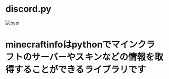 discord.py
==========
<a href="https://pypi.python.org/pypi/minecraftinfo">
<img src="https://img.shields.io/pypi/v/minecraftinfo.svg" alt="pypi">
</a> 

minecraftinfoはpythonでマインクラフトのサーバーやスキンなどの情報を取得することができるライブラリです
==========
